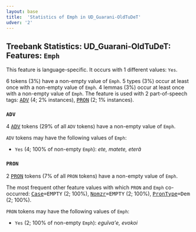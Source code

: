 ```yaml
---
layout: base
title:  'Statistics of Emph in UD_Guarani-OldTuDeT'
udver: '2'
---
```


## Treebank Statistics: UD_Guarani-OldTuDeT: Features: `Emph`

This feature is language-specific.
It occurs with 1 different values: `Yes`.

6 tokens (3%) have a non-empty value of `Emph`.
5 types (3%) occur at least once with a non-empty value of `Emph`.
4 lemmas (3%) occur at least once with a non-empty value of `Emph`.
The feature is used with 2 part-of-speech tags: <tt><a href="gn_oldtudet-pos-ADV.html">ADV</a></tt> (4; 2% instances), <tt><a href="gn_oldtudet-pos-PRON.html">PRON</a></tt> (2; 1% instances).

### `ADV`

4 <tt><a href="gn_oldtudet-pos-ADV.html">ADV</a></tt> tokens (29% of all `ADV` tokens) have a non-empty value of `Emph`.

`ADV` tokens may have the following values of `Emph`:

* `Yes` (4; 100% of non-empty `Emph`): <em>ete, matete, eterã</em>

### `PRON`

2 <tt><a href="gn_oldtudet-pos-PRON.html">PRON</a></tt> tokens (7% of all `PRON` tokens) have a non-empty value of `Emph`.

The most frequent other feature values with which `PRON` and `Emph` co-occurred: <tt><a href="gn_oldtudet-feat-Case.html">Case</a></tt><tt>=EMPTY</tt> (2; 100%), <tt><a href="gn_oldtudet-feat-Nomzr.html">Nomzr</a></tt><tt>=EMPTY</tt> (2; 100%), <tt><a href="gn_oldtudet-feat-PronType.html">PronType</a></tt><tt>=Dem</tt> (2; 100%).

`PRON` tokens may have the following values of `Emph`:

* `Yes` (2; 100% of non-empty `Emph`): <em>eguĩva'e, evokoi</em>


